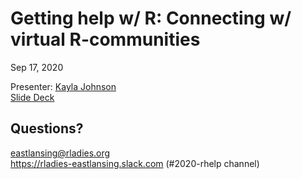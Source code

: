 # Getting help w/ R: Connecting w/ virtual R-communities 
Sep 17, 2020

Presenter: [Kayla Johnson](github.com/kaylajohnson) <br>
[Slide Deck](https://docs.google.com/presentation/d/1UXT85gzvpfXIzQ0TB8agHWzoKfuuwBo9nC1YYyW7-BY/edit#slide=id.p)

## Questions?
eastlansing@rladies.org <br>
<https://rladies-eastlansing.slack.com> (#2020-rhelp channel)
